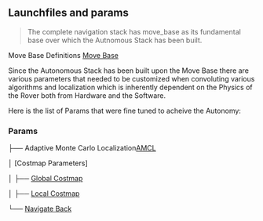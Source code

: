 ## Launchfiles and params


> The complete navigation stack has move_base as its fundamental base over which the Autnomous Stack has been built.

Move Base Definitions [Move Base](https://github.com/Adipks/rover_repo/blob/main/README_move_base.md)

Since the Autonomous Stack has been built upon the Move Base there are various parameters that needed to be customized when convoluting various algorithms and localization which is inherently dependent on the Physics of the Rover both from Hardware and the Software.

Here is the list of Params that were fine tuned to acheive the Autonomy:

### Params

├── Adaptive Monte Carlo Localization[AMCL](https://github.com/Adipks/autonomous_navigation/blob/main/navstack_pub/param/amcl_params.yaml)

│  [Costmap Parameters]

│ ├── [Global Costmap](https://github.com/Adipks/autonomous_navigation/blob/main/navstack_pub/param/global_costmap_params.yaml)

│ ├── [Local Costmap](https://github.com/Adipks/autonomous_navigation/blob/main/navstack_pub/param/local_costmap_params.yaml)

└── [Navigate Back](https://github.com/Adipks/autonomous_navigation/tree/main)

